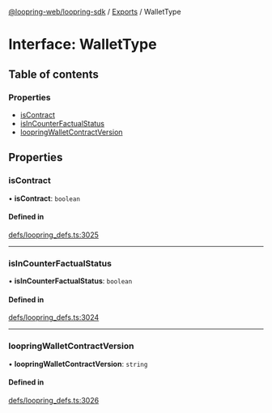 [@loopring-web/loopring-sdk](../README.md) / [Exports](../modules.md) / WalletType

# Interface: WalletType

## Table of contents

### Properties

- [isContract](WalletType.md#iscontract)
- [isInCounterFactualStatus](WalletType.md#isincounterfactualstatus)
- [loopringWalletContractVersion](WalletType.md#loopringwalletcontractversion)

## Properties

### isContract

• **isContract**: `boolean`

#### Defined in

[defs/loopring_defs.ts:3025](https://github.com/Loopring/loopring_sdk/blob/6d0be7c/src/defs/loopring_defs.ts#L3025)

___

### isInCounterFactualStatus

• **isInCounterFactualStatus**: `boolean`

#### Defined in

[defs/loopring_defs.ts:3024](https://github.com/Loopring/loopring_sdk/blob/6d0be7c/src/defs/loopring_defs.ts#L3024)

___

### loopringWalletContractVersion

• **loopringWalletContractVersion**: `string`

#### Defined in

[defs/loopring_defs.ts:3026](https://github.com/Loopring/loopring_sdk/blob/6d0be7c/src/defs/loopring_defs.ts#L3026)

